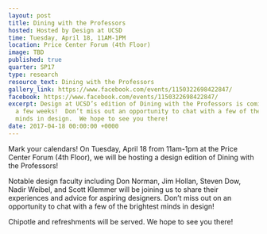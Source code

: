 ```yaml
---
layout: post
title: Dining with the Professors
hosted: Hosted by Design at UCSD
time: Tuesday, April 18, 11AM-1PM
location: Price Center Forum (4th Floor)
image: TBD
published: true
quarter: SP17
type: research
resource_text: Dining with the Professors
gallery_link: https://www.facebook.com/events/1150322698422847/
facebook: https://www.facebook.com/events/1150322698422847/
excerpt: Design at UCSD’s edition of Dining with the Professors is coming to you in
  a few weeks!  Don’t miss out an opportunity to chat with a few of the brightest
  minds in design.  We hope to see you there!
date: 2017-04-18 00:00:00 +0000
---
```

Mark your calendars!  On Tuesday, April 18 from 11am-1pm at the Price Center Forum (4th Floor), we will be hosting a design edition of Dining with the Professors!  

Notable design faculty including Don Norman, Jim Hollan, Steven Dow, Nadir Weibel, and Scott Klemmer will be joining us to share their experiences and advice for aspiring designers.  Don’t miss out on an opportunity to chat with a few of the brightest minds in design!

Chipotle and refreshments will be served.   We hope to see you there!
